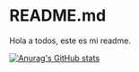 # README.md


Hola a todos, este es mi readme.

[![Anurag's GitHub stats](https://github-readme-stats.vercel.app/api?username=Braggiouy)](https://github.com/anuraghazra/github-readme-stats)
